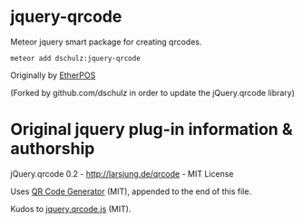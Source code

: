 jquery-qrcode
======================

Meteor jquery smart package for creating qrcodes.

    meteor add dschulz:jquery-qrcode

Originally by [EtherPOS](http://www.etherpos.com/ "EtherPOS")

(Forked by github.com/dschulz in order to update the jQuery.qrcode library)


Original jquery plug-in information & authorship
=================================================
jQuery.qrcode 0.2 - http://larsjung.de/qrcode - MIT License

Uses [QR Code Generator](http://www.d-project.com/qrcode/index.html) (MIT), appended to the end of this file.

Kudos to [jquery.qrcode.js](http://github.com/jeromeetienne/jquery-qrcode) (MIT).
